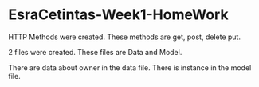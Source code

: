 # EsraCetintas-Week1-HomeWork

HTTP Methods were created. 
These methods are get, post, delete put.

2 files were created. These files are Data and Model.

There are data about owner in the data file.
There is instance in the model file.
